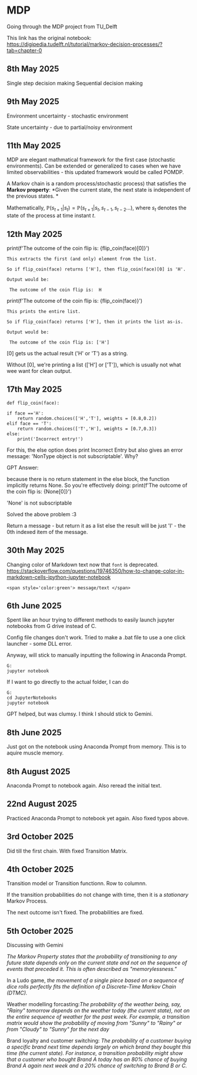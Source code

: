 # MDP
Going through the MDP project from TU_Delft



This link has the original notebook: https://digipedia.tudelft.nl/tutorial/markov-decision-processes/?tab=chapter-0

## 8th May 2025 
Single step decision making 
Sequential decision making

## 9th May 2025
Environment uncertainty  - stochastic environment

State uncertainty - due to partial/noisy environment

## 11th May 2025

MDP are elegant mathmatical framework for the first case (stochastic environments). Can be extended or generalized to cases when we have limited observabilities - this updated framework would be called POMDP.

A Markov chain is a random process/stochastic process) that satisfies the **Markov property**: *Given the current state, the next state is independent of the previous states. *

Mathematically, $\mathbb{P}(s_{t+1} | s_{t}) = \mathbb{P}(s_{t+1} | s_{t}, s_{t-1}, s_{t-2} \ldots)$, where $s_t$ denotes the state of the process at time instant $t$.


## 12th May 2025 

print(f'The outcome of the coin flip is: {flip_coin(face)[0]}')

    This extracts the first (and only) element from the list.

    So if flip_coin(face) returns ['H'], then flip_coin(face)[0] is 'H'.

    Output would be:   
    
  ` The outcome of the coin flip is:  H`

print(f'The outcome of the coin flip is: {flip_coin(face)}')

    This prints the entire list.

    So if flip_coin(face) returns ['H'], then it prints the list as-is.

    Output would be:

   ` The outcome of the coin flip is: ['H']`


   [0] gets us the actual result ('H' or 'T') as a string.

 Without [0], we're printing a list (['H'] or ['T']), which is usually not what wee want for clean output.



## 17th May 2025


    def flip_coin(face):
    
    if face =='H': 
        return random.choices(['H','T'], weights = [0.8,0.2])
    elif face == 'T':
        return random.choices(['T','H'], weights = [0.7,0.3])
    else: 
        print('Incorrect entry!')


For this, the else option does print Incorrect Entry but also gives an error message: 'NonType object is not subscriptable'.  Why? 


GPT Answer: 

because there is no return statement in the else block, the function implicitly returns None.
So you're effectively doing:
print(f'The outcome of the coin flip is: {None[0]}')

'None' is not subscriptable 


Solved the above problem :3 

Return a message - but return it as a list else the result will be just 'I'  - the 0th indexed item of the message. 




## 30th May 2025

Changing color of Markdown text now that `font` is deprecated.  https://stackoverflow.com/questions/19746350/how-to-change-color-in-markdown-cells-ipython-jupyter-notebook

```<span style='color:green'> message/text </span>```

## 6th June 2025 
Spent like an hour trying to different methods to easily launch jupyter notebooks from G drive instead of C.   

Config file changes don't work.  Tried to make a .bat file to use a one click launcher - some DLL error. 

Anyway, will stick to manually inputting the following in Anaconda Prompt. 

    G: 
    jupyter notebook


If I want to go directly to the actual folder, I can do 
    
    G: 
    cd JupyterNotebooks
    jupyter notebook

GPT helped, but was clumsy.  I think I should stick to Gemini. 

## 8th June 2025 

Just got on the notebook using Anaconda Prompt from memory.  This is to aquire muscle memory. 

## 8th August 2025 

Anaconda Prompt to notebook again.  Also reread the initial text. 

## 22nd August 2025 

Practiced Anaconda Prompt to notebook yet again.  Also fixed typos above. 

## 3rd October 2025 

Did till the first chain. With fixed Transition Matrix. 

## 4th October 2025

Transition model or Transition functionn.  Row to columnn. 

If the transition probabilities do not change with time, then it is a _stationary_ Markov Process. 

The next outcome isn't fixed.  The probabilities are fixed.  


## 5th October 2025

Discussing with Gemini

_The Markov Property states that the probability of transitioning to any future state depends only on the current state and not on the sequence of events that preceded it. This is often described as "memorylessness."_

In a Ludo game, _the movement of a single piece based on a sequence of dice rolls perfectly fits the definition of a Discrete-Time Markov Chain (DTMC)._

Weather modelling forcasting:_The probability of the weather being, say, "Rainy" tomorrow depends on the weather today (the current state), not on the entire sequence of weather for the past week. For example, a transition matrix would show the probability of moving from "Sunny" to "Rainy" or from "Cloudy" to "Sunny" for the next day_

Brand loyalty and customer switching: _The probability of a customer buying a specific brand next time depends largely on which brand they bought this time (the current state). For instance, a transition probability might show that a customer who bought Brand A today has an 80% chance of buying Brand A again next week and a 20% chance of switching to Brand B or C._
